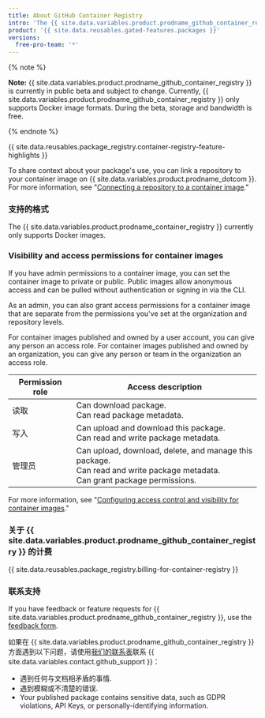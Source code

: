 ```yaml
---
title: About GitHub Container Registry
intro: 'The {{ site.data.variables.product.prodname_github_container_registry }} allows you to seamlessly host and manage Docker container images in your organization or personal user account on {{ site.data.variables.product.prodname_dotcom }}. {{ site.data.variables.product.prodname_github_container_registry }} allows you to configure who can manage and access packages using fine-grained permissions.'
product: '{{ site.data.reusables.gated-features.packages }}'
versions:
  free-pro-team: '*'
---
```


{% note %}

**Note:** {{ site.data.variables.product.prodname_github_container_registry }} is currently in public beta and subject to change. Currently, {{ site.data.variables.product.prodname_github_container_registry }} only supports Docker image formats. During the beta, storage and bandwidth is free.

{% endnote %}


{{ site.data.reusables.package_registry.container-registry-feature-highlights }}

To share context about your package's use, you can link a repository to your container image on {{ site.data.variables.product.prodname_dotcom }}. For more information, see "[Connecting a repository to a container image](/packages/managing-container-images-with-github-container-registry/connecting-a-repository-to-a-container-image)."

### 支持的格式

The {{ site.data.variables.product.prodname_container_registry }} currently only supports Docker images.


### Visibility and access permissions for container images

If you have admin permissions to a container image, you can set the container image to private or public. Public images allow anonymous access and can be pulled without authentication or signing in via the CLI.

As an admin, you can also grant access permissions for a container image that are separate from the permissions you've set at the organization and repository levels.

For container images published and owned by a user account, you can give any person an access role. For container images published and owned by an organization, you can give any person or team in the organization an access role.

| Permission role | Access description                                                                                                                               |
| --------------- | ------------------------------------------------------------------------------------------------------------------------------------------------ |
| 读取              | Can download package. <br> Can read package metadata.                                                                                      |
| 写入              | Can upload and download this package. <br> Can read and write package metadata.                                                            |
| 管理员             | Can upload, download, delete, and manage this package. <br> Can read and write package metadata. <br> Can grant package permissions. |

For more information, see "[Configuring access control and visibility for container images](/packages/managing-container-images-with-github-container-registry/configuring-access-control-and-visibility-for-container-images)."

### 关于 {{ site.data.variables.product.prodname_github_container_registry }} 的计费

{{ site.data.reusables.package_registry.billing-for-container-registry }}

### 联系支持

If you have feedback or feature requests for {{ site.data.variables.product.prodname_github_container_registry }}, use the [feedback form](https://support.github.com/contact/feedback?contact%5Bcategory%5D=packages).

如果在 {{ site.data.variables.product.prodname_github_container_registry }} 方面遇到以下问题，请使用[我们的联系表](https://support.github.com/contact?form%5Bsubject%5D=Re:%20GitHub%20Packages)联系 {{ site.data.variables.contact.github_support }}：

* 遇到任何与文档相矛盾的事情.
* 遇到模糊或不清楚的错误.
* Your published package contains sensitive data, such as GDPR violations, API Keys, or personally-identifying information.
